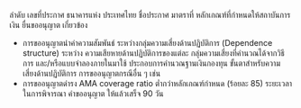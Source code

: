ลำดับ
เลขที่ประกาศ
ธนาคารแห่ง
ประเทศไทย
ชื่อประกาศ
มาตราที่ หลักเกณฑ์ที่กำหนดให้สถาบันการเงิน
ยื่นขออนุญาต
เกี่ยวข้อง
- การขออนุญาตนําค่าความสัมพันธ์
ระหว่างกลุ่มความเสี่ยงด้านปฏิบัติการ
(Dependence structure) ระหว่าง
ความเสียหายด้านปฏิบัติการของแต่ละ
กลุ่มความเสี่ยงที่คํานวณได้จากวิธีการ
และ/หรือแบบจำลองภายในมาใช้
ประกอบการคำนวณฐานเงินกองทุน
ขั้นตาสําหรับความเสี่ยงด้านปฏิบัติการ
การขออนุญาตกรณีอื่น ๆ เช่น
- การขออนุญาตดำรง AMA coverage
ratio ต่ำกว่าหลักเกณฑ์กำหนด
(ร้อยละ 85)
ระยะเวลา
ในการพิจารณา
คําขออนุญาต
ให้แล้วเสร็จ
90 วัน

